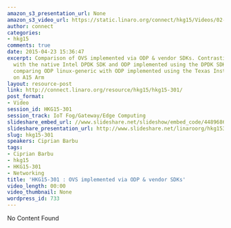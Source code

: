 ```yaml
---
amazon_s3_presentation_url: None
amazon_s3_video_url: https://static.linaro.org/connect/hkg15/Videos/02-11-Wednesday/HKG15-301%20OVS%20implemented%20via%20ODP%20%26%20vendor%20SDKs.mp4
author: connect
categories:
- hkg15
comments: true
date: 2015-04-23 15:36:47
excerpt: Comparison of OVS implemented via ODP & vendor SDKs. Contrasting ODP linux-generic
  with the native Intel DPDK SDK and ODP implemented using the DPDK SDK on X86. Additionally
  comparing ODP linux-generic with ODP implemented using the Texas Instruments SDK
  on A15 Arm
layout: resource-post
link: http://connect.linaro.org/resource/hkg15/hkg15-301/
post_format:
- Video
session_id: HKG15-301
session_track: IoT Fog/Gateway/Edge Computing
slideshare_embed_url: //www.slideshare.net/slideshow/embed_code/44896866
slideshare_presentation_url: http://www.slideshare.net/linaroorg/hkg15301-ovs-implemented-via-odp-vendor-sdks
slug: hkg15-301
speakers: Ciprian Barbu
tags:
- Ciprian Barbu
- hkg15
- HKG15-301
- Networking
title: 'HKG15-301 : OVS implemented via ODP & vendor SDKs'
video_length: 00:00
video_thumbnail: None
wordpress_id: 733
---
```


No Content Found